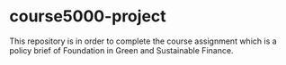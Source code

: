 # course5000-project
This repository is in order to complete the course assignment which is a policy brief of Foundation in Green and Sustainable Finance.
